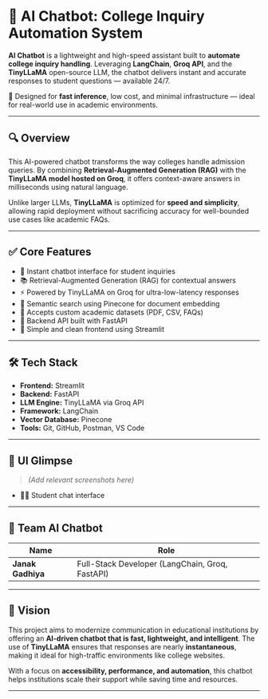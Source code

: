 # 🤖 AI Chatbot: College Inquiry Automation System

**AI Chatbot** is a lightweight and high-speed assistant built to **automate college inquiry handling**. Leveraging **LangChain**, **Groq API**, and the **TinyLLaMA** open-source LLM, the chatbot delivers instant and accurate responses to student questions — available 24/7.

🚀 Designed for **fast inference**, low cost, and minimal infrastructure — ideal for real-world use in academic environments.

---

## 🔍 Overview

This AI-powered chatbot transforms the way colleges handle admission queries. By combining **Retrieval-Augmented Generation (RAG)** with the **TinyLLaMA model hosted on Groq**, it offers context-aware answers in milliseconds using natural language.

Unlike larger LLMs, **TinyLLaMA** is optimized for **speed and simplicity**, allowing rapid deployment without sacrificing accuracy for well-bounded use cases like academic FAQs.

---

## ✅ Core Features

- 💬 Instant chatbot interface for student inquiries  
- 📚 Retrieval-Augmented Generation (RAG) for contextual answers  
- ⚡ Powered by TinyLLaMA on Groq for ultra-low-latency responses  
- 🔎 Semantic search using Pinecone for document embedding  
- 🏫 Accepts custom academic datasets (PDF, CSV, FAQs)  
- 🔐 Backend API built with FastAPI  
- 🎨 Simple and clean frontend using Streamlit  

---

## 🛠️ Tech Stack

- **Frontend:** Streamlit  
- **Backend:** FastAPI  
- **LLM Engine:** TinyLLaMA via Groq API  
- **Framework:** LangChain  
- **Vector Database:** Pinecone  
- **Tools:** Git, GitHub, Postman, VS Code  

---

## 📸 UI Glimpse

> *(Add relevant screenshots here)*

- 🧑‍🎓 Student chat interface  

---

## 👥 Team AI Chatbot

| Name               | Role                                               |
|--------------------|----------------------------------------------------|
| **Janak Gadhiya**  | Full-Stack Developer (LangChain, Groq, FastAPI)    |

---

## 🎯 Vision

This project aims to modernize communication in educational institutions by offering an **AI-driven chatbot that is fast, lightweight, and intelligent**. The use of **TinyLLaMA** ensures that responses are nearly **instantaneous**, making it ideal for high-traffic environments like college websites.

With a focus on **accessibility, performance, and automation**, this chatbot helps institutions scale their support while saving time and resources.

---

